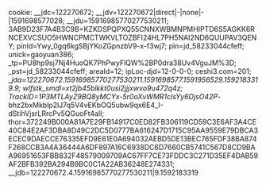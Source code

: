 cookie: __jdc=122270672; __jdv=122270672|direct|-|none|-|1591698577028; __jdu=15916985770277530211; 3AB9D23F7A4B3C9B=KZKDSPQPXQ55CNNXWBMNPMHIPTD6S5AGKK6RNCEXVCSUO5HWNCPMCTWKVLTOZBFI24HL7PH5NAI2ND6QUUPAV3QENY; pinId=Ywy_0gq6kgSBjYKoZGpnzbV9-x-f3wj7; pin=jd_58233044cfeff; unick=gaoyuan386; _tp=PU8hp9sj7Nj4HuoQK7PhPwyFlQW%2BP0dra38Uv4VguJM%3D; _pst=jd_58233044cfeff; areaId=12; ipLoc-djd=12-0-0-0; ceshi3.com=201; __jda=122270672.15916985770277530211.1591698577.1591956529.1592183319.9; wlfstk_smdl=xt2jb45blkkt0usi2jjjxwvo9u472q4z; TrackID=1P3MTLAyZ9BQ8yMCYx-5r0oXvWMR1cIsYy6DjsO42P_-bhz2bxMkblp2lJ7q5V4vEKbOQ5ubw9qx6E4_I-dStihVjsrLRrcPv5QGuoFt4alI; thor=372249B000A81A7E29FB14917C0ED82FB306119CD59C3E6AF3A4CE40C84E2AF3DBA8D49C2DC5D0777BA616247D1715C95AA9559E79DBCA3ECEC9DAECCE76335EFD9E61E0A694032AEBD5DE13BEC765FDF38BA874F268CCB3A4A36444A6DF897A16C6938DC6D7660CB5741C567D8CD9BAA96951653FBB832F48579009709AC67FF7CE73FDDC3C271D35EF4DAB59AF2BFB392BA294B9BC0C1A22AB36248E274331; __jdb=122270672.4.15916985770277530211|9.1592183319
